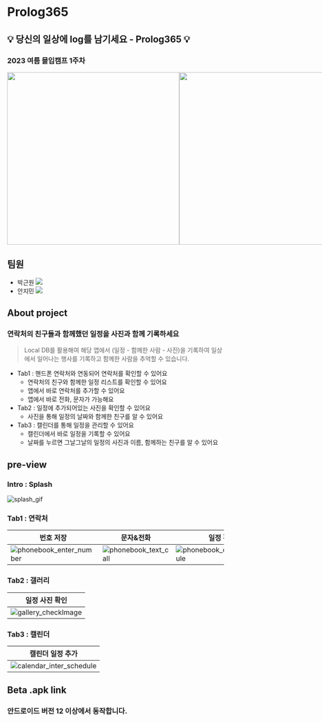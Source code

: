 # Prolog365
## 💡 당신의 일상에 log를 남기세요 - Prolog365 💡
### 2023 여름 몰입캠프 1주차

<div style="display: flex;">
  <img src="https://github.com/Prolog365/Prolog365/assets/43375122/2292a951-7391-4892-9cac-ef37e9326017" width="400" height="400">
  <img src="https://github.com/Prolog365/Prolog365/assets/43375122/6c9f8f7a-33cd-4a81-af44-e8eee40dce5a" width="400" height="400">
</div>


## 팀원
 - 박근원 <a href="https://github.com/RootPark" target="_blank"><img src="https://img.shields.io/badge/GitHub-181717?style=flat&logo=github&logoColor=white"/></a>
 - 안지민 <a href="https://github.com/retro3014" target="_blank"><img src="https://img.shields.io/badge/GitHub-181717?style=flat&logo=github&logoColor=white"/></a>

## About project
### 연락처의 친구들과 함께했던 일정을 사진과 함께 기록하세요
> Local DB를 활용해여 해당 앱에서 (일정 - 함께한 사람 - 사진)을 기록하여 일상에서 일어나는 행사를 기록하고 함께한 사람을 추억할 수 있습니다.  
- Tab1 : 핸드폰 연락처와 연동되어 연락처를 확인할 수 있어요 
  - 연락처의 친구와 함께한 일정 리스트를 확인할 수 있어요
  - 앱에서 바로 연락처를 추가할 수 있어요
  - 앱에서 바로 전화, 문자가 가능해요
- Tab2 : 일정에 추가되어있는 사진을 확인할 수 있어요
  - 사진을 통해 일정의 날짜와 함께한 친구를 알 수 있어요
- Tab3 : 캘린더를 통해 일정을 관리할 수 있어요
  - 캘린더에서 바로 일정을 기록할 수 있어요
  - 날짜를 누르면 그날그날의 일정의 사진과 이름, 함께하는 친구를 알 수 있어요
 

## pre-view
### Intro : Splash
![splash_gif](https://github.com/Prolog365/Prolog365/assets/43375122/8332da34-51f7-4881-8a5a-70739753bec3)

### Tab1 : 연락처
|번호 저장|문자&전화|일정 확인|
|--|--|--|
|![phonebook_enter_number](https://github.com/Prolog365/Prolog365/assets/43375122/6cf0c8de-956a-4ae0-bc58-e51d8611546f)|![phonebook_text_call](https://github.com/Prolog365/Prolog365/assets/43375122/da3b21d8-bea3-41bd-8c87-7d40b4cb0d16)|![phonebook_check_schedule](https://github.com/Prolog365/Prolog365/assets/43375122/445c5e67-c512-4e90-888b-8d0e387725ec)|

### Tab2 : 갤러리
|일정 사진 확인|
|--|
|![gallery_checkImage](https://github.com/Prolog365/Prolog365/assets/43375122/9b6d7e2f-6186-487f-b57b-5bdc92bfe336)|

### Tab3 : 캘린더
|캘린더 일정 추가|
|--|
|![calendar_inter_schedule](https://github.com/Prolog365/Prolog365/assets/43375122/86e45e3b-8435-4ff1-b626-a0f3affe8384)|



## Beta .apk link
### 안드로이드 버전 12 이상에서 동작합니다.
